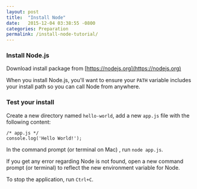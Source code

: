 ```yaml
---
layout: post
title:  "Install Node"
date:   2015-12-04 03:38:55 -0800
categories: Preparation
permalink: /install-node-tutorial/
---
```


### Install Node.js
Download install package from [https://nodejs.org](https://nodejs.org)

When you install Node.js, you'll want to ensure your `PATH` variable includes your install path so you can call Node from anywhere.

### Test your install
Create a new directory named `hello-world`, add a new `app.js` file with the following content:

```
/* app.js */
console.log('Hello World!');
```

In the command prompt (or terminal on Mac) , run `node app.js`.

If you get any error regarding Node is not found, open a new command prompt (or terminal) to reflect the new environment variable for Node.

To stop the application, run `Ctrl+C`.
